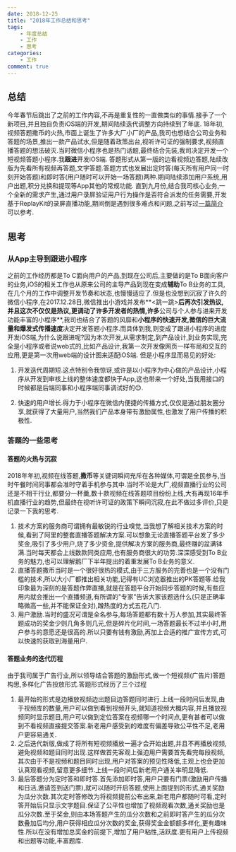 ```yaml
---
date: 2018-12-25
title: "2018年工作总结和思考"
tags:
    - 年度总结
    - 工作
    - 思考
categories:
    - 工作
comment: true
---
```

## 总结
今年春节后跳出了之前的工作内容,不再是重复性的一直做类似的事情.接手了一个新项目,并且独自负责iOS端的开发,期间陆续迭代调整方向持续到了年底.
18年初,视频答题撒币的火热,市面上诞生了许多大厂小厂的产品,我司也想结合公司业务和答题的场景,推出一款产品试水,但是随着政策出台,视听许可证的强制要求,视频直播答题的想法破灭.当时微信小程序也是热门话题,最终结合先装,我司决定开发一个短视频答题小程序.我**跟进**开发iOS端.
答题形式从第一版的边看视频边答题,陆续改版为先看所有视频再答题,文字答题.答题方式也发展出定时答(每天所有用户同一时刻开始答题)和即时答(用户随时可以开始一场答题)两种.期间陆续添加用户系统,用户出题,积分兑换和提现等App其他的常规功能.
直到九月份,结合我司核心业务,一个全新的需求产生,通过用户录屏验证用户行为操作是否符合派发的任务需要,开发基于ReplayKit的录屏直播功能,期间倒是遇到很多难点和问题,之前写过[一篇简介](https://rangerzz.github.io/post/3/)[](以及[一篇实现](#)(即将完成))可以参考.
## 思考
### 从App主导到跟进小程序
之前的工作经历都是To C面向用户的产品,到现在公司后,主要做的是To B面向客户的业务,iOS的相关工作也从原来公司的主导产品到现在变成**辅助**To B业务的工具,在几个月的工作中调整开发节奏和状态,也慢慢适应了.但是也没想到沉寂了许久的微信小程序,在2017.12.28日,微信推出小游戏并发布**<跳一跳>**后再次引发热议,并且这次不仅仅是热议,更调动了许多开发者的热情,许多**公司与个人参与进来开发功能丰富的小程序**,我司也结合了答题的风靡和**小程序的快速开发,微信的巨大流量和爆发式传播速度**决定开发答题小程序.而具体到我,则变成了跟进小程序的进度开发iOS端,为什么说跟进呢?因为本次开发,从需求制定,到产品设计,到业务实现,完全是小程序或者说web式的,比如产品设计,我第一次开发像网页一样布局和交互的应用,更是第一次用web端的设计图来适配iOS端.
但是小程序显而易见的好处:

1. 开发迭代周期短.这点特别令我惊讶,或许是以小程序为中心做的产品设计,小程序从开发到审核上线的整体速度都快于App,这也带来一个好处,当我用接口的时候都是后端同事和小程序端同事调试好的😊.
 
2. 快速的用户增长.得力于小程序在微信内便捷的传播方式,仅仅是通过朋友圈分享,就获得了大量用户,当然我们产品本身带有激励属性,也激发了用户传播的积极性.

### 答题的一些思考
#### 答题的火热与沉寂
2018年年初,视频在线答题,**撒币**等关键词瞬间充斥在各种媒体,可谓是全民参与,当时午餐时间同事都会准时守着手机参与其中.当时不论是大厂,视频直播行业的公司还是不相干行业,都要分一杯羹,数十款视频在线答题项目纷纷上线,大有再现16年手机直播行业的趋势,但最终在视听许可证的政策下瞬间沉寂,在此不做过多评价,只是记录一下我的思考.

1. 技术方案的服务商可谓拥有最敏锐的行业嗅觉,当我想了解相关技术方案的时候,看到了阿里的整套直播答题解决方案.可以想象无论直播答题平台发了多少奖金,吸引了多少用户,烧了多少资金,提供解决方案的服务商,最终赚的盆满钵满.当时每天都会上线数款同类应用,也有服务商很大的功劳.深深感受到To B业务的魅力,也可以理解鹅厂下半年提出的着重发展To B业务的意义.
2. 直播答题撒币当时是一个很好很热的模式,由于三方服务的完善也是一个没有门槛的技术,所以大小厂都推出相关功能,记得有UC浏览器推出的PK答题等.给我印象最为深刻的是答题作弊直播,就是在答题平台开始同步答题的时候,有些应用内就会推出一个直播频道,有所谓的"专家"告诉大家该题选什么(只是正确率略微高一些,并不能保证全对),蹭热度的方式五花八门.
3. 用户激励.当时的盛况可谓是全名参与,每场答题都有数十万人参加,其实最终答题成功的奖金少则几角多则几元,但是碎片化时间,一场答题最长不过半小时,用户参与的意愿还是很高的.所以只要有钱有激励,再加上合适的推广宣传方式,可以快速的获取到海量用户.

#### 答题业务的迭代历程
由于我司属于广告行业,所以领导结合答题的激励形式,做一个短视频(广告片)答题构思,多样化广告投放形式.答题形式经历了三个过程

1. 最开始的形式是边播放视频边出题目边答题同时进行.上线一段时间后发现,由于视频库的数量,用户可以做到看到视频开头,就知道视频大概内容,并且播放视频同时显示题目,用户可以做到定位答案在视频哪一个时间点,更有甚者可以做到不看视频直接提交答案.新老用户感受到的难度有偏差导致公平性不足,老用户更容易通关.
2. 之后迭代新版,做成了将所有短视频播放一遍才会开始出题,并且不再播放视频,避免视频和题目同时出现.这样做首先客观上强迫用户需要首先看完每段视频,其次由于不是视频和题目同时出现,用户对答案的预见性降低,主观上也会更加认真观看视频,留意更多细节.上线一段时间后新老用户通关率明显降低.
3. 最后答题分为定时答和即时答.首先添加即时答,用户只要有门票(激励用户传播和日活,邀请签到送门票),就可以随时开启答题,使用上面提到的形式,通关奖励为瓜分次数.其次定时答修改为将视频提前公布出来,新老用户都随时可看,定时答开始后只显示文字题目.保证了公平性也增加了视频观看次数,通关奖励也是瓜分次数.至于奖金,则由本场答题产生的瓜分次数和之前即时答产生的瓜分次数叠加后均分,用户获得相应瓜分次数的奖金,获得奖金金额额多样化,更有趣味性.所以在没有增加总奖金的前提下,增加了用户粘性,活跃度.更有用户上传视频和出题等功能,丰富题库.


    